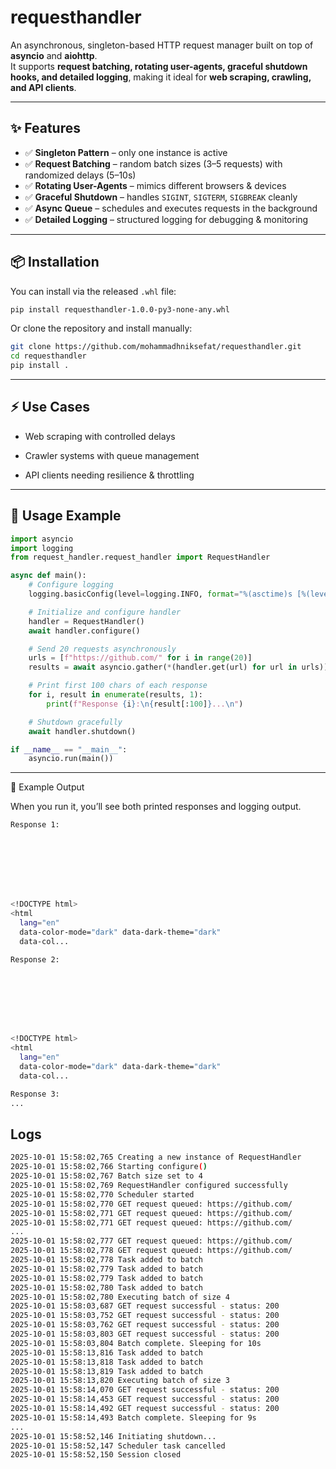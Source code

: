 # requesthandler

An asynchronous, singleton-based HTTP request manager built on top of **asyncio** and **aiohttp**.  
It supports **request batching, rotating user-agents, graceful shutdown hooks, and detailed logging**, making it ideal for **web scraping, crawling, and API clients**.

---

## ✨ Features
- ✅ **Singleton Pattern** – only one instance is active  
- ✅ **Request Batching** – random batch sizes (3–5 requests) with randomized delays (5–10s)  
- ✅ **Rotating User-Agents** – mimics different browsers & devices  
- ✅ **Graceful Shutdown** – handles `SIGINT`, `SIGTERM`, `SIGBREAK` cleanly  
- ✅ **Async Queue** – schedules and executes requests in the background  
- ✅ **Detailed Logging** – structured logging for debugging & monitoring  

---

## 📦 Installation

You can install via the released `.whl` file:

```bash
pip install requesthandler-1.0.0-py3-none-any.whl
```
Or clone the repository and install manually:
```bash
git clone https://github.com/mohammadhniksefat/requesthandler.git
cd requesthandler
pip install .
```

---

## ⚡ Use Cases

- Web scraping with controlled delays

- Crawler systems with queue management

- API clients needing resilience & throttling

---

## 🚀 Usage Example
``` python
import asyncio
import logging
from request_handler.request_handler import RequestHandler

async def main():
    # Configure logging
    logging.basicConfig(level=logging.INFO, format="%(asctime)s [%(levelname)s] %(message)s")

    # Initialize and configure handler
    handler = RequestHandler()
    await handler.configure()

    # Send 20 requests asynchronously
    urls = [f"https://github.com/" for i in range(20)]
    results = await asyncio.gather(*(handler.get(url) for url in urls))

    # Print first 100 chars of each response
    for i, result in enumerate(results, 1):
        print(f"Response {i}:\n{result[:100]}...\n")

    # Shutdown gracefully
    await handler.shutdown()

if __name__ == "__main__":
    asyncio.run(main())

```
---
📌 Example Output

When you run it, you’ll see both printed responses and logging output.

``` bash
Response 1:








<!DOCTYPE html>
<html
  lang="en"
  data-color-mode="dark" data-dark-theme="dark"
  data-col...

Response 2:








<!DOCTYPE html>
<html
  lang="en"
  data-color-mode="dark" data-dark-theme="dark"
  data-col...

Response 3:
...
```

## Logs

``` bash
2025-10-01 15:58:02,765 Creating a new instance of RequestHandler
2025-10-01 15:58:02,766 Starting configure()
2025-10-01 15:58:02,767 Batch size set to 4
2025-10-01 15:58:02,769 RequestHandler configured successfully
2025-10-01 15:58:02,770 Scheduler started
2025-10-01 15:58:02,770 GET request queued: https://github.com/
2025-10-01 15:58:02,771 GET request queued: https://github.com/
2025-10-01 15:58:02,771 GET request queued: https://github.com/
...
2025-10-01 15:58:02,777 GET request queued: https://github.com/
2025-10-01 15:58:02,778 GET request queued: https://github.com/
2025-10-01 15:58:02,778 Task added to batch
2025-10-01 15:58:02,779 Task added to batch
2025-10-01 15:58:02,779 Task added to batch
2025-10-01 15:58:02,780 Task added to batch
2025-10-01 15:58:02,780 Executing batch of size 4
2025-10-01 15:58:03,687 GET request successful - status: 200
2025-10-01 15:58:03,752 GET request successful - status: 200
2025-10-01 15:58:03,762 GET request successful - status: 200
2025-10-01 15:58:03,803 GET request successful - status: 200
2025-10-01 15:58:03,804 Batch complete. Sleeping for 10s
2025-10-01 15:58:13,816 Task added to batch
2025-10-01 15:58:13,818 Task added to batch
2025-10-01 15:58:13,819 Task added to batch
2025-10-01 15:58:13,820 Executing batch of size 3
2025-10-01 15:58:14,070 GET request successful - status: 200
2025-10-01 15:58:14,453 GET request successful - status: 200
2025-10-01 15:58:14,492 GET request successful - status: 200
2025-10-01 15:58:14,493 Batch complete. Sleeping for 9s
...
2025-10-01 15:58:52,146 Initiating shutdown...
2025-10-01 15:58:52,147 Scheduler task cancelled
2025-10-01 15:58:52,150 Session closed
```
